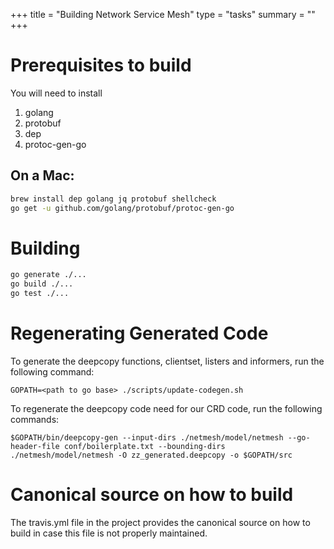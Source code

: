 +++
title = "Building Network Service Mesh"
type = "tasks"
summary = ""
+++
# Prerequisites to build

You will need to install

1. golang
2. protobuf
3. dep
4. protoc-gen-go

## On a Mac:

```bash
brew install dep golang jq protobuf shellcheck
go get -u github.com/golang/protobuf/protoc-gen-go
```

# Building

```bash
go generate ./...
go build ./...
go test ./...
```

# Regenerating Generated Code

To generate the deepcopy functions, clientset, listers and informers, run the following command:

```
GOPATH=<path to go base> ./scripts/update-codegen.sh
```

To regenerate the deepcopy code need for our CRD code, run the following commands:

```
$GOPATH/bin/deepcopy-gen --input-dirs ./netmesh/model/netmesh --go-header-file conf/boilerplate.txt --bounding-dirs ./netmesh/model/netmesh -O zz_generated.deepcopy -o $GOPATH/src
```

# Canonical source on how to build

The travis.yml file in the project provides the canonical source on how to
build in case this file is not properly maintained.
